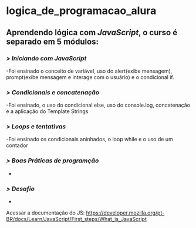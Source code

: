 # logica_de_programacao_alura
## Aprendendo lógica com *JavaScript*, o curso é separado em 5 módulos:
### *> Iniciando com JavaScript*
-Foi ensinado o conceito de variável, uso do alert(exibe mensagem), prompt(exibe mensagem e interage com o usuário) e o condicional if.
### *> Condicionais e concatenação*
-Foi ensinado, o uso do condicional else, uso do console.log, concatenação e a aplicação do Template Strings
### *> Loops e tentativas*
-Foi ensinado os condicionais aninhados, o loop while e o uso de um contador
### *> Boas Práticas de programção*
-
### *> Desafio*
-

Acessar a documentação do JS: https://developer.mozilla.org/pt-BR/docs/Learn/JavaScript/First_steps/What_is_JavaScript